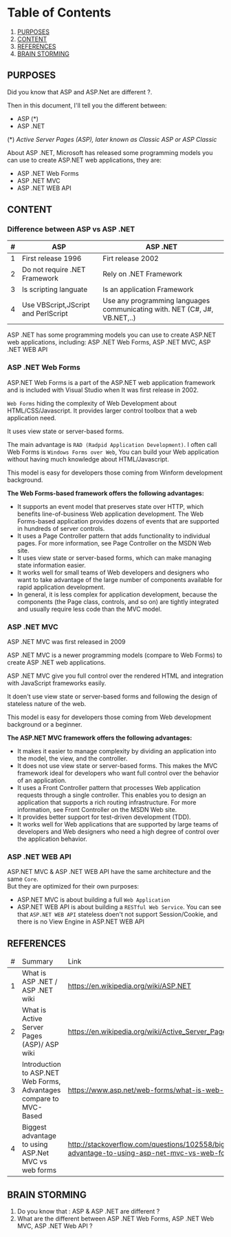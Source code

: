 # Table of Contents
1. [PURPOSES](#PURPOSES)
2. [CONTENT](#CONTENT)
3. [REFERENCES](#REFERENCES)
4. [BRAIN STORMING](#BRAIN-STORMING)

## PURPOSES

Did you know that ASP and ASP.Net are different ?.

Then in this document, I'll tell you the different between:

* ASP (*)
* ASP .NET

(*) *Active Server Pages (ASP), later known as Classic ASP or ASP Classic*

About ASP .NET, Microsoft has released some programming models you can use to create ASP.NET web applications, they are:

* ASP .NET Web Forms
* ASP .NET MVC
* ASP .NET WEB API 


## CONTENT

### Difference between ASP vs ASP .NET

| # |                ASP              |                 ASP .NET              |
| - | ------------------------------------| --------------------------------- |
| 1 | First release 1996 | Firt release 2002 |
| 2 | Do not require .NET Framework | Rely on .NET Framework |
| 3 | Is scripting languate | Is an application Framework |
| 4 | Use VBScript,JScript and PerlScript | Use any programming languages communicating with. NET (C#, J#, VB.NET,..) |


ASP .NET has some programming models you can use to create ASP.NET web applications, including: ASP .NET Web Forms, ASP .NET MVC, ASP .NET WEB API

### **ASP .NET Web Forms**
ASP.NET Web Forms is a part of the ASP.NET web application framework and is included with Visual Studio when It was first release in 2002.

`Web Forms` hiding the complexity of Web Development about HTML/CSS/Javascript. 
It provides larger control toolbox that a web application need.

It uses view state or server-based forms. 

The main advantage is `RAD (Radpid Application Development)`.
I often call  Web Forms is `Windows Forms over Web`, You can build your Web application without having much knowledge about HTML/Javascript.

This model is easy for developers those coming from Winform development background.

**The Web Forms-based framework offers the following advantages:**

* It supports an event model that preserves state over HTTP, which benefits line-of-business Web application development. The Web Forms-based application provides dozens of events that are supported in hundreds of server controls.
* It uses a Page Controller pattern that adds functionality to individual pages. For more information, see Page Controller on the MSDN Web site.
* It uses view state or server-based forms, which can make managing state information easier.
* It works well for small teams of Web developers and designers who want to take advantage of the large number of components available for rapid application development.
* In general, it is less complex for application development, because the components (the Page class, controls, and so on) are tightly integrated and usually require less code than the MVC model.



### **ASP .NET MVC**
ASP .NET MVC was first released in 2009

ASP .NET MVC is a newer programming models (compare to Web Forms) to create ASP .NET web applications.

ASP .NET MVC give you full control over the rendered HTML and integration with JavaScript frameworks easily.

It doen't use view state or server-based forms and following the design of stateless nature of the web.

This model is easy for developers those coming from Web development background or a beginner.


**The ASP.NET MVC framework offers the following advantages:**

* It makes it easier to manage complexity by dividing an application into the model, the view, and the controller.
* It does not use view state or server-based forms. This makes the MVC framework ideal for developers who want full control over the behavior of an application.
* It uses a Front Controller pattern that processes Web application requests through a single controller. This enables you to design an application that supports a rich routing infrastructure. For more information, see Front Controller on the MSDN Web site.
* It provides better support for test-driven development (TDD).
* It works well for Web applications that are supported by large teams of developers and Web designers who need a high degree of control over the application behavior.

### **ASP .NET WEB API**

ASP.NET MVC & ASP .NET WEB API have the same architecture and the same `Core`.  
But they are optimized for their own purposes:
 
* ASP.NET MVC is about building a full `Web Application`
* ASP.NET WEB API is about building a `RESTful Web Service`. You can see that  `ASP.NET WEB API` stateless doen't not support Session/Cookie, and there is no View Engine in ASP.NET WEB API 




## REFERENCES

<table>
    <thead>
        <tr>
            <td>#</td>
            <td>Summary</tdtr>
            <td>Link</td>
        </tr>
    </thead>
    <tbody>
        <tr>
            <td>1</td>
            <td>What is ASP .NET / ASP .NET wiki</td>
            <td>
                <a href="https://en.wikipedia.org/wiki/ASP.NET">
                    https://en.wikipedia.org/wiki/ASP.NET
                </a>
            </td>
        </tr>
        <tr>
            <td>2</td>
            <td>What is Active Server Pages (ASP)/ ASP wiki</td>
            <td>
                <a href="https://en.wikipedia.org/wiki/Active_Server_Pages">
                    https://en.wikipedia.org/wiki/Active_Server_Pages
                </a>
            </td>
        </tr>
        <tr>
            <td>3</td>
            <td>Introduction to ASP.NET Web Forms, Advantages compare to MVC-Based</td>
            <td>
                <a href="https://www.asp.net/web-forms/what-is-web-forms">
                    https://www.asp.net/web-forms/what-is-web-forms
                </a>
            </td>
        </tr>
        <tr>
            <td>4</td>
            <td>Biggest advantage to using ASP.Net MVC vs web forms</td>
            <td>
                <a href="http://stackoverflow.com/questions/102558/biggest-advantage-to-using-asp-net-mvc-vs-web-forms">
                    http://stackoverflow.com/questions/102558/biggest-advantage-to-using-asp-net-mvc-vs-web-forms
                </a>
            </td>
        </tr>
    </tbody>
</table>


## BRAIN STORMING

1. Do you know that : ASP & ASP .NET are different ?
2. What are the different between ASP .NET Web Forms, ASP .NET Web MVC, ASP .NET Web API ?